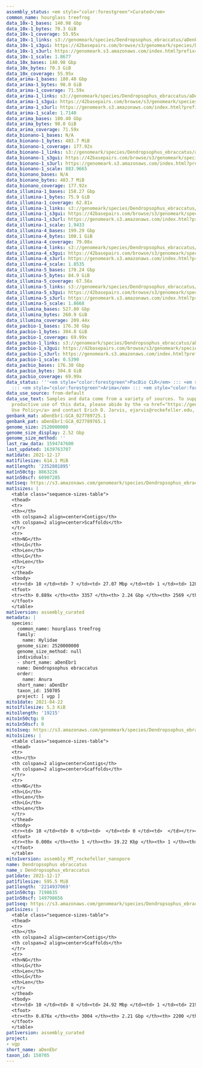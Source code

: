 ```yaml
---
assembly_status: <em style="color:forestgreen">Curated</em>
common_name: hourglass treefrog
data_10x-1_bases: 140.98 Gbp
data_10x-1_bytes: 70.3 GiB
data_10x-1_coverage: 55.95x
data_10x-1_links: s3://genomeark/species/Dendropsophus_ebraccatus/aDenEbr1/genomic_data/10x/<br>
data_10x-1_s3gui: https://42basepairs.com/browse/s3/genomeark/species/Dendropsophus_ebraccatus/aDenEbr1/genomic_data/10x/
data_10x-1_s3url: https://genomeark.s3.amazonaws.com/index.html?prefix=species/Dendropsophus_ebraccatus/aDenEbr1/genomic_data/10x/
data_10x-1_scale: 1.8677
data_10x_bases: 140.98 Gbp
data_10x_bytes: 70.3 GiB
data_10x_coverage: 55.95x
data_arima-1_bases: 180.40 Gbp
data_arima-1_bytes: 98.0 GiB
data_arima-1_coverage: 71.59x
data_arima-1_links: s3://genomeark/species/Dendropsophus_ebraccatus/aDenEbr1/genomic_data/arima/<br>
data_arima-1_s3gui: https://42basepairs.com/browse/s3/genomeark/species/Dendropsophus_ebraccatus/aDenEbr1/genomic_data/arima/
data_arima-1_s3url: https://genomeark.s3.amazonaws.com/index.html?prefix=species/Dendropsophus_ebraccatus/aDenEbr1/genomic_data/arima/
data_arima-1_scale: 1.7140
data_arima_bases: 180.40 Gbp
data_arima_bytes: 98.0 GiB
data_arima_coverage: 71.59x
data_bionano-1_bases: N/A
data_bionano-1_bytes: 483.7 MiB
data_bionano-1_coverage: 177.92x
data_bionano-1_links: s3://genomeark/species/Dendropsophus_ebraccatus/aDenEbr1/genomic_data/bionano/<br>
data_bionano-1_s3gui: https://42basepairs.com/browse/s3/genomeark/species/Dendropsophus_ebraccatus/aDenEbr1/genomic_data/bionano/
data_bionano-1_s3url: https://genomeark.s3.amazonaws.com/index.html?prefix=species/Dendropsophus_ebraccatus/aDenEbr1/genomic_data/bionano/
data_bionano-1_scale: 883.9665
data_bionano_bases: N/A
data_bionano_bytes: 483.7 MiB
data_bionano_coverage: 177.92x
data_illumina-1_bases: 158.27 Gbp
data_illumina-1_bytes: 75.9 GiB
data_illumina-1_coverage: 62.81x
data_illumina-1_links: s3://genomeark/species/Dendropsophus_ebraccatus/aDenEbr1/genomic_data/illumina/<br>
data_illumina-1_s3gui: https://42basepairs.com/browse/s3/genomeark/species/Dendropsophus_ebraccatus/aDenEbr1/genomic_data/illumina/
data_illumina-1_s3url: https://genomeark.s3.amazonaws.com/index.html?prefix=species/Dendropsophus_ebraccatus/aDenEbr1/genomic_data/illumina/
data_illumina-1_scale: 1.9433
data_illumina-4_bases: 199.29 Gbp
data_illumina-4_bytes: 100.1 GiB
data_illumina-4_coverage: 79.08x
data_illumina-4_links: s3://genomeark/species/Dendropsophus_ebraccatus/aDenEbr4/genomic_data/illumina/<br>
data_illumina-4_s3gui: https://42basepairs.com/browse/s3/genomeark/species/Dendropsophus_ebraccatus/aDenEbr4/genomic_data/illumina/
data_illumina-4_s3url: https://genomeark.s3.amazonaws.com/index.html?prefix=species/Dendropsophus_ebraccatus/aDenEbr4/genomic_data/illumina/
data_illumina-4_scale: 1.8535
data_illumina-5_bases: 170.24 Gbp
data_illumina-5_bytes: 84.9 GiB
data_illumina-5_coverage: 67.56x
data_illumina-5_links: s3://genomeark/species/Dendropsophus_ebraccatus/aDenEbr5/genomic_data/illumina/<br>
data_illumina-5_s3gui: https://42basepairs.com/browse/s3/genomeark/species/Dendropsophus_ebraccatus/aDenEbr5/genomic_data/illumina/
data_illumina-5_s3url: https://genomeark.s3.amazonaws.com/index.html?prefix=species/Dendropsophus_ebraccatus/aDenEbr5/genomic_data/illumina/
data_illumina-5_scale: 1.8668
data_illumina_bases: 527.80 Gbp
data_illumina_bytes: 260.9 GiB
data_illumina_coverage: 209.44x
data_pacbio-1_bases: 176.38 Gbp
data_pacbio-1_bytes: 304.8 GiB
data_pacbio-1_coverage: 69.99x
data_pacbio-1_links: s3://genomeark/species/Dendropsophus_ebraccatus/aDenEbr1/genomic_data/pacbio/<br>
data_pacbio-1_s3gui: https://42basepairs.com/browse/s3/genomeark/species/Dendropsophus_ebraccatus/aDenEbr1/genomic_data/pacbio/
data_pacbio-1_s3url: https://genomeark.s3.amazonaws.com/index.html?prefix=species/Dendropsophus_ebraccatus/aDenEbr1/genomic_data/pacbio/
data_pacbio-1_scale: 0.5390
data_pacbio_bases: 176.38 Gbp
data_pacbio_bytes: 304.8 GiB
data_pacbio_coverage: 69.99x
data_status: '''<em style="color:forestgreen">PacBio CLR</em> ::: <em style="color:forestgreen">10x</em>
  ::: <em style="color:forestgreen">Arima</em> ::: <em style="color:forestgreen">Illumina</em>'''
data_use_source: from-default
data_use_text: Samples and data come from a variety of sources. To support fair and
  productive use of this data, please abide by the <a href="https://genome10k.soe.ucsc.edu/data-use-policies/">Data
  Use Policy</a> and contact Erich D. Jarvis, ejarvis@rockefeller.edu, with any questions.
genbank_mat: aDenEbr1:GCA_027789725.1
genbank_pat: aDenEbr1:GCA_027789765.1
genome_size: 2520000000
genome_size_display: 2.52 Gbp
genome_size_method: ''
last_raw_data: 1594747600
last_updated: 1639763707
mat1date: 2021-12-17
mat1filesize: 614.1 MiB
mat1length: '2352801895'
mat1n50ctg: 8863226
mat1n50scf: 60907285
mat1seq: https://s3.amazonaws.com/genomeark/species/Dendropsophus_ebraccatus/aDenEbr1/assembly_curated/aDenEbr1.mat.decon.20211217.fasta.gz
mat1sizes: |
  <table class="sequence-sizes-table">
  <thead>
  <tr>
  <th></th>
  <th colspan=2 align=center>Contigs</th>
  <th colspan=2 align=center>Scaffolds</th>
  </tr>
  <tr>
  <th>NG</th>
  <th>LG</th>
  <th>Len</th>
  <th>LG</th>
  <th>Len</th>
  </tr>
  </thead>
  <tbody>
  <tr><td> 10 </td><td> 7 </td><td> 27.07 Mbp </td><td> 1 </td><td> 128.21 Mbp </td></tr><tr><td> 20 </td><td> 18 </td><td> 19.33 Mbp </td><td> 4 </td><td> 89.90 Mbp </td></tr><tr><td> 30 </td><td> 34 </td><td> 14.85 Mbp </td><td> 7 </td><td> 79.82 Mbp </td></tr><tr><td> 40 </td><td> 52 </td><td> 11.95 Mbp </td><td> 10 </td><td> 70.09 Mbp </td></tr><tr style="background-color:#cccccc;"><td> 50 </td><td> 77 </td><td style="background-color:#88ff88;"> 8.86 Mbp </td><td> 14 </td><td style="background-color:#88ff88;"> 60.91 Mbp </td></tr><tr><td> 60 </td><td> 113 </td><td> 5.75 Mbp </td><td> 19 </td><td> 45.84 Mbp </td></tr><tr><td> 70 </td><td> 173 </td><td> 2.90 Mbp </td><td> 26 </td><td> 33.56 Mbp </td></tr><tr><td> 80 </td><td> 351 </td><td> 0.58 Mbp </td><td> 40 </td><td> 8.03 Mbp </td></tr><tr><td> 90 </td><td> 0 </td><td>  </td><td> 470 </td><td> 96.56 Kbp </td></tr><tr><td> 100 </td><td> 0 </td><td>  </td><td> 0 </td><td>  </td></tr></tbody>
  <tfoot>
  <tr><th> 0.889x </th><th> 3357 </th><th> 2.24 Gbp </th><th> 2569 </th><th> 2.35 Gbp </th></tr>
  </tfoot>
  </table>
mat1version: assembly_curated
metadata: |
  species:
    common_name: hourglass treefrog
    family:
      name: Hylidae
    genome_size: 2520000000
    genome_size_method: null
    individuals:
    - short_name: aDenEbr1
    name: Dendropsophus ebraccatus
    order:
      name: Anura
    short_name: aDenEbr
    taxon_id: 150705
    project: [ vgp ]
mito1date: 2021-04-22
mito1filesize: 5.3 KiB
mito1length: '19215'
mito1n50ctg: 0
mito1n50scf: 0
mito1seq: https://s3.amazonaws.com/genomeark/species/Dendropsophus_ebraccatus/aDenEbr1/assembly_MT_rockefeller_nanopore/aDenEbr1.MT.20210422.fasta.gz
mito1sizes: |
  <table class="sequence-sizes-table">
  <thead>
  <tr>
  <th></th>
  <th colspan=2 align=center>Contigs</th>
  <th colspan=2 align=center>Scaffolds</th>
  </tr>
  <tr>
  <th>NG</th>
  <th>LG</th>
  <th>Len</th>
  <th>LG</th>
  <th>Len</th>
  </tr>
  </thead>
  <tbody>
  <tr><td> 10 </td><td> 0 </td><td>  </td><td> 0 </td><td>  </td></tr><tr><td> 20 </td><td> 0 </td><td>  </td><td> 0 </td><td>  </td></tr><tr><td> 30 </td><td> 0 </td><td>  </td><td> 0 </td><td>  </td></tr><tr><td> 40 </td><td> 0 </td><td>  </td><td> 0 </td><td>  </td></tr><tr style="background-color:#cccccc;"><td> 50 </td><td> 0 </td><td style="background-color:#ff8888;">  </td><td> 0 </td><td style="background-color:#ff8888;">  </td></tr><tr><td> 60 </td><td> 0 </td><td>  </td><td> 0 </td><td>  </td></tr><tr><td> 70 </td><td> 0 </td><td>  </td><td> 0 </td><td>  </td></tr><tr><td> 80 </td><td> 0 </td><td>  </td><td> 0 </td><td>  </td></tr><tr><td> 90 </td><td> 0 </td><td>  </td><td> 0 </td><td>  </td></tr><tr><td> 100 </td><td> 0 </td><td>  </td><td> 0 </td><td>  </td></tr></tbody>
  <tfoot>
  <tr><th> 0.000x </th><th> 1 </th><th> 19.22 Kbp </th><th> 1 </th><th> 19.22 Kbp </th></tr>
  </tfoot>
  </table>
mito1version: assembly_MT_rockefeller_nanopore
name: Dendropsophus ebraccatus
name_: Dendropsophus_ebraccatus
pat1date: 2021-12-17
pat1filesize: 595.5 MiB
pat1length: '2214937069'
pat1n50ctg: 7198635
pat1n50scf: 149798656
pat1seq: https://s3.amazonaws.com/genomeark/species/Dendropsophus_ebraccatus/aDenEbr1/assembly_curated/aDenEbr1.pat.cur.20211217.fasta.gz
pat1sizes: |
  <table class="sequence-sizes-table">
  <thead>
  <tr>
  <th></th>
  <th colspan=2 align=center>Contigs</th>
  <th colspan=2 align=center>Scaffolds</th>
  </tr>
  <tr>
  <th>NG</th>
  <th>LG</th>
  <th>Len</th>
  <th>LG</th>
  <th>Len</th>
  </tr>
  </thead>
  <tbody>
  <tr><td> 10 </td><td> 8 </td><td> 24.92 Mbp </td><td> 1 </td><td> 219.87 Mbp </td></tr><tr><td> 20 </td><td> 20 </td><td> 18.69 Mbp </td><td> 2 </td><td> 202.06 Mbp </td></tr><tr><td> 30 </td><td> 34 </td><td> 15.42 Mbp </td><td> 3 </td><td> 171.95 Mbp </td></tr><tr><td> 40 </td><td> 54 </td><td> 10.61 Mbp </td><td> 5 </td><td> 153.44 Mbp </td></tr><tr style="background-color:#cccccc;"><td> 50 </td><td> 84 </td><td style="background-color:#88ff88;"> 7.20 Mbp </td><td> 6 </td><td style="background-color:#88ff88;"> 149.80 Mbp </td></tr><tr><td> 60 </td><td> 127 </td><td> 4.74 Mbp </td><td> 8 </td><td> 121.95 Mbp </td></tr><tr><td> 70 </td><td> 197 </td><td> 2.57 Mbp </td><td> 11 </td><td> 93.52 Mbp </td></tr><tr><td> 80 </td><td> 395 </td><td> 0.55 Mbp </td><td> 14 </td><td> 75.85 Mbp </td></tr><tr><td> 90 </td><td> 0 </td><td>  </td><td> 0 </td><td>  </td></tr><tr><td> 100 </td><td> 0 </td><td>  </td><td> 0 </td><td>  </td></tr></tbody>
  <tfoot>
  <tr><th> 0.876x </th><th> 3004 </th><th> 2.21 Gbp </th><th> 2200 </th><th> 2.21 Gbp </th></tr>
  </tfoot>
  </table>
pat1version: assembly_curated
project:
- vgp
short_name: aDenEbr
taxon_id: 150705
---
```

